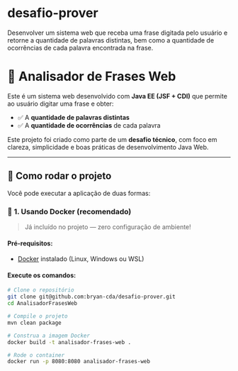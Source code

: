 # desafio-prover
Desenvolver um sistema web que receba uma frase digitada pelo usuário e retorne a quantidade de palavras distintas, bem como a quantidade de ocorrências de cada palavra encontrada na frase.

# 🧠 Analisador de Frases Web

Este é um sistema web desenvolvido com **Java EE (JSF + CDI)** que permite ao usuário digitar uma frase e obter:

- ✅ A **quantidade de palavras distintas**
- ✅ A **quantidade de ocorrências** de cada palavra

Este projeto foi criado como parte de um **desafio técnico**, com foco em clareza, simplicidade e boas práticas de desenvolvimento Java Web.

---

## 🚀 Como rodar o projeto

Você pode executar a aplicação de duas formas:

### 🔧 **1. Usando Docker (recomendado)**

> Já incluído no projeto — zero configuração de ambiente!

#### Pré-requisitos:

- [Docker](https://www.docker.com/) instalado (Linux, Windows ou WSL)

#### Execute os comandos:

```bash
# Clone o repositório
git clone git@github.com:bryan-cda/desafio-prover.git
cd AnalisadorFrasesWeb

# Compile o projeto
mvn clean package

# Construa a imagem Docker
docker build -t analisador-frases-web .

# Rode o container
docker run -p 8080:8080 analisador-frases-web


